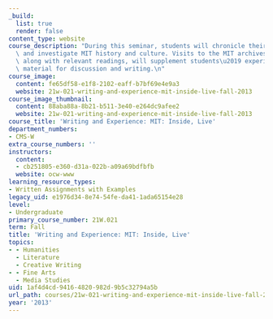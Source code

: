 ```yaml
---
_build:
  list: true
  render: false
content_type: website
course_description: "During this seminar, students will chronicle their MIT experiences\
  \ and investigate MIT history and culture. Visits to the MIT archives and museum,\
  \ along with relevant readings, will supplement students\u2019 experiences as source\
  \ material for discussion and writing.\n"
course_image:
  content: fe65df58-e1f8-2102-eaff-b7bf69e4e9a3
  website: 21w-021-writing-and-experience-mit-inside-live-fall-2013
course_image_thumbnail:
  content: 88aba88a-8b21-b511-3e40-e264dc9afee2
  website: 21w-021-writing-and-experience-mit-inside-live-fall-2013
course_title: 'Writing and Experience: MIT: Inside, Live'
department_numbers:
- CMS-W
extra_course_numbers: ''
instructors:
  content:
  - cb251805-e360-d31a-022b-a09a69bdfbfb
  website: ocw-www
learning_resource_types:
- Written Assignments with Examples
legacy_uid: e1976d34-8e74-54fe-da41-1ada65154e28
level:
- Undergraduate
primary_course_number: 21W.021
term: Fall
title: 'Writing and Experience: MIT: Inside, Live'
topics:
- - Humanities
  - Literature
  - Creative Writing
- - Fine Arts
  - Media Studies
uid: 1af4d4cd-9416-4820-982d-9b5c32794a5b
url_path: courses/21w-021-writing-and-experience-mit-inside-live-fall-2013
year: '2013'
---
```


